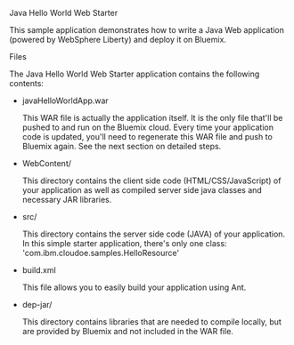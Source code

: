 Java Hello World Web Starter

This sample application demonstrates how to write a Java Web application (powered by WebSphere Liberty) and deploy it on Bluemix.

Files

The Java Hello World Web Starter application contains the following contents:

*   javaHelloWorldApp.war

    This WAR file is actually the application itself. It is the only file that'll be pushed to and run on the Bluemix cloud. Every time your application code is updated, you'll need to regenerate this WAR file and push to Bluemix again. See the next section on detailed steps.
    
*   WebContent/

    This directory contains the client side code (HTML/CSS/JavaScript) of your application as well as compiled server side java classes and necessary JAR libraries.
    
*   src/

    This directory contains the server side code (JAVA) of your application. In this simple starter application, there's only one class: 'com.ibm.cloudoe.samples.HelloResource'
    
*   build.xml

    This file allows you to easily build your application using Ant.
    
*	dep-jar/

	This directory contains libraries that are needed to compile locally, but are provided by Bluemix and not included in the WAR file. 
	
	
